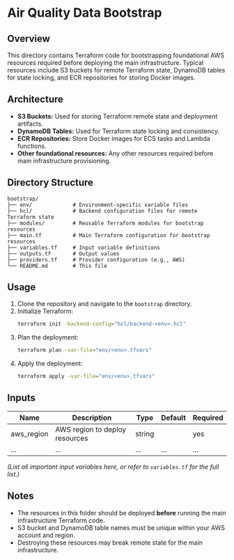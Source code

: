 # Air Quality Data Bootstrap

## Overview
This directory contains Terraform code for bootstrapping foundational AWS resources required before deploying the main infrastructure. Typical resources include S3 buckets for remote Terraform state, DynamoDB tables for state locking, and ECR repositories for storing Docker images.

## Architecture
- **S3 Buckets:** Used for storing Terraform remote state and deployment artifacts.
- **DynamoDB Tables:** Used for Terraform state locking and consistency.
- **ECR Repositories:** Store Docker images for ECS tasks and Lambda functions.
- **Other foundational resources:** Any other resources required before main infrastructure provisioning.

## Directory Structure
```
bootstrap/
├── env/             # Environment-specific variable files
├── hcl/             # Backend configuration files for remote Terraform state
├── modules/         # Reusable Terraform modules for bootstrap resources
├── main.tf          # Main Terraform configuration for bootstrap resources
├── variables.tf     # Input variable definitions
├── outputs.tf       # Output values
├── providers.tf     # Provider configuration (e.g., AWS)
└── README.md        # This file
```

## Usage
1. Clone the repository and navigate to the `bootstrap` directory.
2. Initialize Terraform:
   ```sh
   terraform init -backend-config="hcl/backend-<env>.hcl"
   ```
3. Plan the deployment:
   ```sh
   terraform plan -var-file="env/<env>.tfvars"
   ```
4. Apply the deployment:
   ```sh
   terraform apply -var-file="env/<env>.tfvars"
   ```

## Inputs
| Name         | Description                                 | Type   | Default | Required |
|--------------|---------------------------------------------|--------|---------|----------|
| aws_region   | AWS region to deploy resources              | string |         | yes      |
| ...          | ...                                         | ...    | ...     | ...      |

*(List all important input variables here, or refer to `variables.tf` for the full list.)*


## Notes
- The resources in this folder should be deployed **before** running the main infrastructure Terraform code.
- S3 bucket and DynamoDB table names must be unique within your AWS account and region.
- Destroying these resources may break remote state for the main infrastructure.

